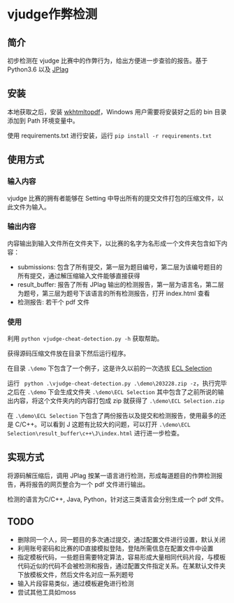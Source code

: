 # vjudge作弊检测
## 简介
初步检测在 vjudge 比赛中的作弊行为，给出方便进一步查验的报告。基于 Python3.6 以及 [JPlag](https://github.com/jplag/jplag)

## 安装
本地获取之后，安装 [wkhtmltopdf](https://wkhtmltopdf.org/)，Windows 用户需要将安装好之后的 bin 目录添加到 Path 环境变量中。

使用 requirements.txt 进行安装，运行 `pip install -r requirements.txt`

## 使用方式
### 输入内容
vjudge 比赛的拥有者能够在 Setting 中导出所有的提交文件打包的压缩文件，以此文件为输入。

### 输出内容
内容输出到输入文件所在文件夹下，以比赛的名字为名形成一个文件夹包含如下内容：

- submissions: 包含了所有提交，第一层为题目编号，第二层为该编号题目的所有提交，通过解压缩输入文件能够直接获得
- result_buffer: 报告了所有 JPlag 输出的检测报告，第一层为语言名，第二层为题号，第三层为题号下该语言的所有检测报告，打开 index.html 查看
- 检测报告: 若干个 pdf 文件
### 使用
利用 `python vjudge-cheat-detection.py -h` 获取帮助。

获得源码压缩文件放在目录下然后运行程序。

在目录 `.\demo` 下包含了一个例子，这是许久以前的一次选拔 [ECL Selection](https://vjudge.net/contest/203228)

运行 ` python .\vjudge-cheat-detection.py .\demo\203228.zip -z`，执行完毕之后在 `.\demo` 下会生成文件夹 `.\demo\ECL Selection` 其中包含了之前所说的输出内容，将这个文件夹内的内容打包成 zip 就获得了 `.\demo\ECL Selection.zip`

在 `.\demo\ECL Selection` 下包含了两份报告以及提交和检测报告，使用最多的还是 C/C++。可以看到 J 这题有比较大的问题，可以打开 `.\demo\ECL Selection\result_buffer\c++\J\index.html` 进行进一步检查。

## 实现方式
将源码解压缩后，调用 JPlag 按某一语言进行检测，形成每道题目的作弊检测报告，再将报告的网页整合为一个 pdf 文件进行输出。

检测的语言为C/C++, Java, Python，针对这三类语言会分别生成一个 pdf 文件。


## TODO
- 删除同一个人，同一题目的多次通过提交，通过配置文件进行设置，默认关闭
- 利用账号密码和比赛的ID直接模拟登陆，登陆所需信息在配置文件中设置
- 指定模板代码，一些题目需要特定算法，容易形成大量相同代码片段，与模板代码近似的代码不会被检测和报告，通过配置文件指定关系。在某默认文件夹下放模板文件，然后文件名对应一系列题号
- 输入片段容易类似，通过模板避免进行检测
- 尝试其他工具如moss